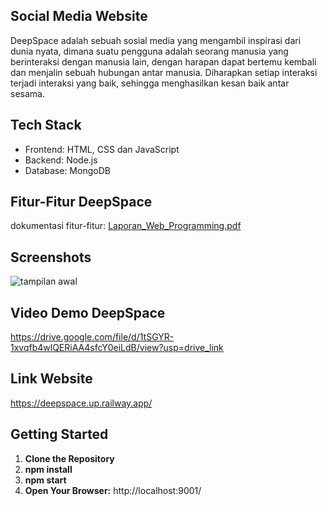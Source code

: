 ## Social Media Website 
DeepSpace adalah sebuah sosial media yang mengambil inspirasi dari dunia
nyata, dimana suatu pengguna adalah seorang manusia yang berinteraksi dengan manusia lain, dengan harapan dapat bertemu kembali dan menjalin sebuah hubungan antar
manusia. Diharapkan setiap interaksi terjadi interaksi yang baik, sehingga menghasilkan
kesan baik antar sesama.

## Tech Stack
- Frontend: HTML, CSS dan JavaScript
- Backend: Node.js
- Database: MongoDB

## Fitur-Fitur DeepSpace
dokumentasi fitur-fitur:
[Laporan_Web_Programming.pdf](https://github.com/fennyjong/Social-Media-Website/files/13334306/Laporan_Web_Programming.pdf)


## Screenshots
![tampilan awal](https://github.com/fennyjong/Social-Media-Website/assets/89572393/2c8e599e-1b7b-45c5-9abc-c8df41bfb54c)


## Video Demo DeepSpace
https://drive.google.com/file/d/1tSGYR-1xvqfb4wlQERiAA4sfcY0eiLdB/view?usp=drive_link 

## Link Website
https://deepspace.up.railway.app/ 

## Getting Started
1. **Clone the Repository**
2. **npm install**
3. **npm start**
4. **Open Your Browser:** http://localhost:9001/ 
